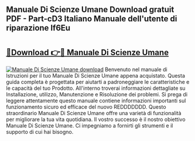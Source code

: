 ## Manuale Di Scienze Umane Download gratuit PDF - Part-cD3 Italiano Manuale dell'utente di riparazione lf6Eu

# <h2><a href="http://dfev04b.blite.top/?on=Manuale+Di+Scienze+Umane">🔗Download 👉🔴 Manuale Di Scienze Umane</a></h2>

[![Manuale Di Scienze Umane download](https://i.imgur.com/lujVjoI.png)](http://dfev04b.blite.top/?on=Manuale+Di+Scienze+Umane)
Benvenuto nel manuale di Istruzioni per il tuo Manuale Di Scienze Umane appena acquistato. Questa guida completa è progettata per aiutarti a padroneggiare le caratteristiche e le capacità del tuo Prodotto. All'interno troverai informazioni dettagliate su Installazione, utilizzo, Manutenzione e Risoluzione dei problemi. Si prega di leggere attentamente questo manuale contiene informazioni importanti sul funzionamento sicuro ed efficace del nuovo REDDDDDDD. Questo straordinario Manuale Di Scienze Umane offre una varietà di funzionalità per migliorare la tua vita quotidiana. Il vostro successo è il nostro obiettivo Manuale Di Scienze Umane. Ci impegniamo a fornirti gli strumenti e il supporto di cui hai bisogno.
